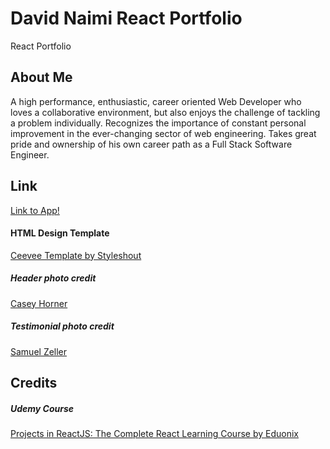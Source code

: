 # David Naimi React Portfolio

React Portfolio

## About Me

A high performance, enthusiastic, career oriented Web Developer who loves a collaborative environment, but also enjoys the challenge of tackling a problem individually. Recognizes the importance of constant personal improvement in the ever-changing sector of web engineering. Takes great pride and ownership of his own career path as a Full Stack Software Engineer.

## Link

[Link to App!](https://d88naimi.github.io/davidnaimi/)

#### HTML Design Template

<a href="https://www.styleshout.com/free-templates/ceevee/">Ceevee Template by Styleshout</a>

##### Header photo credit

<a href="https://unsplash.com/@mischievous_penguins?utm_medium=referral&amp;utm_campaign=photographer-credit&amp;utm_content=creditBadge">Casey Horner</a>

##### Testimonial photo credit

<a href="https://unsplash.com/@samuelzeller?utm_medium=referral&amp;utm_campaign=photographer-credit&amp;utm_content=creditBadge">Samuel Zeller</a>

## Credits

##### Udemy Course

<a href="https://www.udemy.com/projects-in-reactjs-the-complete-react-learning-course/learn/v4/overview">Projects in ReactJS: The Complete React Learning Course by Eduonix</a>
